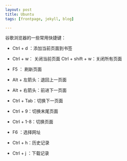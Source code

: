 ```yaml
---
layout: post
title: Ubuntu
tags: [frontpage, jekyll, blog]

---
```


谷歌浏览器的一些常用快捷键：

- Ctrl + d ：添加当前页面到书签

- Ctrl + w： 关闭当前页面    Ctrl + shift + w：关闭所有页面

- F5         ：  刷新页面

- Alt + 左箭头：退回上一页面
- Alt + 右箭头：前进下一页面
- Ctrl + Tab：切换下一页面
- Ctrl + 9：切换末尾页面
- Ctrl + 1-8：切换页面
- F6       ：选择网址
- Ctrl + h：历史记录
- Ctrl + j ：下载记录  

